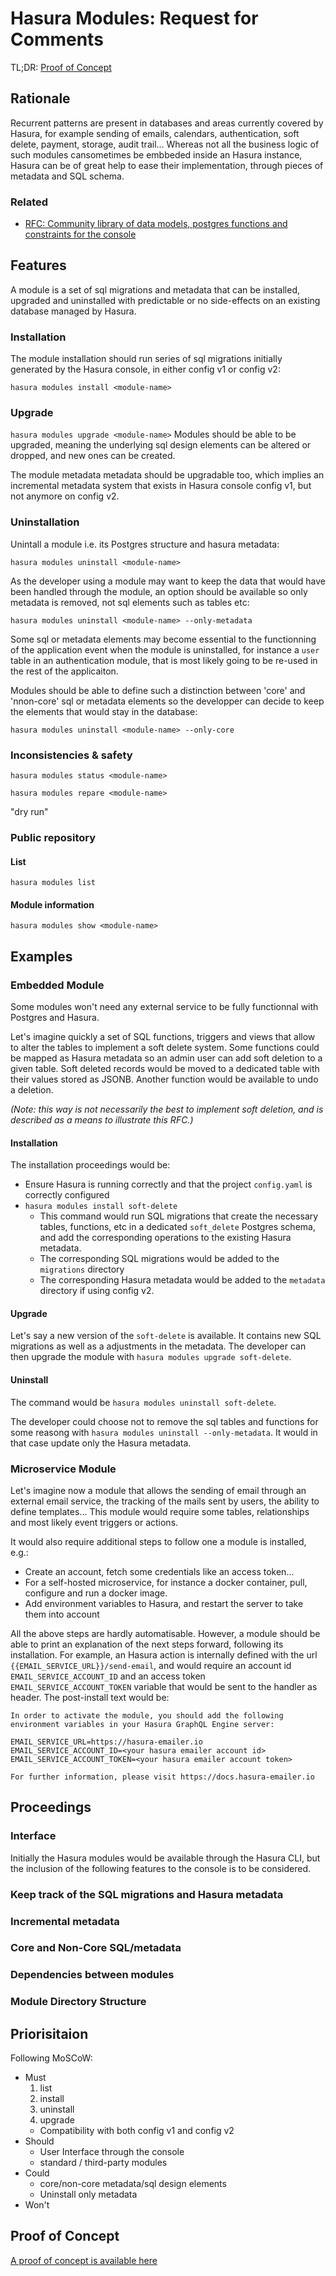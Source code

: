 # Hasura Modules: Request for Comments

TL;DR: [Proof of Concept](https://github.com/platyplus/hasura-modules)

## Rationale

Recurrent patterns are present in databases and areas currently covered by Hasura, for example sending of emails, calendars, authentication, soft delete, payment, storage, audit trail...
Whereas not all the business logic of such modules cansometimes be embbeded inside an Hasura instance, Hasura can be of great help to ease their implementation, through pieces of metadata and SQL schema.

### Related

- [RFC: Community library of data models, postgres functions and constraints for the console](https://github.com/hasura/graphql-engine/issues/4180)

## Features

A module is a set of sql migrations and metadata that can be installed, upgraded and uninstalled with predictable or no side-effects on an existing database managed by Hasura.

### Installation

The module installation should run series of sql migrations initially generated by the Hasura console, in either config v1 or config v2:

`hasura modules install <module-name>`

### Upgrade

`hasura modules upgrade <module-name>`
Modules should be able to be upgraded, meaning the underlying sql design elements can be altered or dropped, and new ones can be created.

The module metadata metadata should be upgradable too, which implies an incremental metadata system that exists in Hasura console config v1, but not anymore on config v2.

### Uninstallation

Unintall a module i.e. its Postgres structure and hasura metadata:

`hasura modules uninstall <module-name>`

As the developer using a module may want to keep the data that would have been handled through the module, an option should be available so only metadata is removed, not sql elements such as tables etc:

`hasura modules uninstall <module-name> --only-metadata`

Some sql or metadata elements may become essential to the functionning of the application event when the module is uninstalled, for instance a `user` table in an authentication module, that is most likely going to be re-used in the rest of the applicaiton.

Modules should be able to define such a distinction between 'core' and 'nnon-core' sql or metadata elements so the developper can decide to keep the elements that would stay in the database:

`hasura modules uninstall <module-name> --only-core`

### Inconsistencies & safety

`hasura modules status <module-name>`

`hasura modules repare <module-name>`

"dry run"

### Public repository

#### List

`hasura modules list`

#### Module information

`hasura modules show <module-name>`

<!-- ## Contributions -->
<!-- TODO standard / third-party modules -->

## Examples

### Embedded Module

Some modules won't need any external service to be fully functionnal with Postgres and Hasura.

Let's imagine quickly a set of SQL functions, triggers and views that allow to alter the tables to implement a soft delete system. Some functions could be mapped as Hasura metadata so an admin user can add soft deletion to a given table. Soft deleted records would be moved to a dedicated table with their values stored as JSONB.
Another function would be available to undo a deletion.

_(Note: this way is not necessarily the best to implement soft deletion, and is described as a means to illustrate this RFC.)_

#### Installation

The installation proceedings would be:

- Ensure Hasura is running correctly and that the project `config.yaml` is correctly configured
- `hasura modules install soft-delete`
  - This command would run SQL migrations that create the necessary tables, functions, etc in a dedicated `soft_delete` Postgres schema, and add the corresponding operations to the existing Hasura metadata.
  - The corresponding SQL migrations would be added to the `migrations` directory
  - The corresponding Hasura metadata would be added to the `metadata` directory if using config v2.

#### Upgrade

Let's say a new version of the `soft-delete` is available. It contains new SQL migrations as well as a adjustments in the metadata. The developer can then upgrade the module with `hasura modules upgrade soft-delete`.

#### Uninstall

The command would be `hasura modules uninstall soft-delete`.

The developer could choose not to remove the sql tables and functions for some reasong with `hasura modules uninstall --only-metadata`. It would in that case update only the Hasura metadata.

### Microservice Module

Let's imagine now a module that allows the sending of email through an external email service, the tracking of the mails sent by users, the ability to define templates... This module would require some tables, relationships and most likely event triggers or actions.

It would also require additional steps to follow one a module is installed, e.g.:

- Create an account, fetch some credentials like an access token...
- For a self-hosted microservice, for instance a docker container, pull, configure and run a docker image.
- Add environment variables to Hasura, and restart the server to take them into account

All the above steps are hardly automatisable. However, a module should be able to print an explanation of the next steps forward, following its installation. For example, an Hasura action is internally defined with the url `{{EMAIL_SERVICE_URL}}/send-email`, and would require an account id `EMAIL_SERVICE_ACCOUNT_ID` and an access token `EMAIL_SERVICE_ACCOUNT_TOKEN` variable that would be sent to the handler as header. The post-install text would be:

```
In order to activate the module, you should add the following
environment variables in your Hasura GraphQL Engine server:

EMAIL_SERVICE_URL=https://hasura-emailer.io
EMAIL_SERVICE_ACCOUNT_ID=<your hasura emailer account id>
EMAIL_SERVICE_ACCOUNT_TOKEN=<your hasura emailer account token>

For further information, please visit https://docs.hasura-emailer.io
```

## Proceedings

### Interface

Initially the Hasura modules would be available through the Hasura CLI, but the inclusion of the following features to the console is to be considered.

### Keep track of the SQL migrations and Hasura metadata

### Incremental metadata

### Core and Non-Core SQL/metadata

### Dependencies between modules

### Module Directory Structure

## Priorisitaion

Following MoSCoW:

- Must
  1. list
  2. install
  3. uninstall
  4. upgrade
  - Compatibility with both config v1 and config v2
- Should
  - User Interface through the console
  - standard / third-party modules
- Could
  - core/non-core metadata/sql design elements
  - Uninstall only metadata
- Won't

## Proof of Concept

[A proof of concept is available here](https://github.com/platyplus/hasura-modules)
